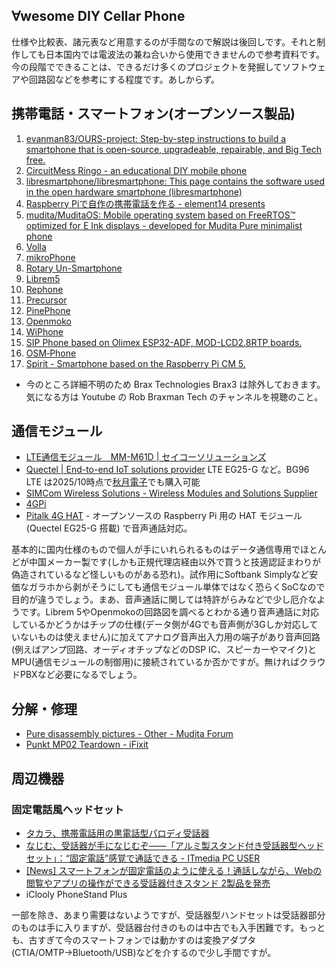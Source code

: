 ## ∀wesome DIY Cellar Phone

仕様や比較表、諸元表など用意するのが手間なので解説は後回しです。それと制作しても日本国内では電波法の兼ね合いから使用できませんので参考資料です。今の段階でできることは、できるだけ多くのプロジェクトを発掘してソフトウェアや回路図などを参考にする程度です。あしからず。

## 携帯電話・スマートフォン(オープンソース製品)
1. [evanman83/OURS-project: Step-by-step instructions to build a smartphone that is open-source, upgradeable, repairable, and Big Tech free.](https://github.com/evanman83/OURS-project)
2.  [CircuitMess Ringo - an educational DIY mobile phone](https://github.com/CircuitMess/CircuitMess-Ringo)
3.   [libresmartphone/libresmartphone: This page contains the software used in the open hardware smartphone (libresmartphone)](https://github.com/libresmartphone/libresmartphone)
4.    [Raspberry Piで自作の携帯電話を作る - element14 presents](https://youtu.be/jjX7nS3kIao?si=ZytBZaNiKcO9VbMd)
5. [mudita/MuditaOS: Mobile operating system based on FreeRTOS™ optimized for E Ink displays - developed for Mudita Pure minimalist phone](https://github.com/mudita/MuditaOS)
6.  [Volla](https://github.com/hellovolla)
7.   [mikroPhone](https://mikrophone.net/)
8.    [Rotary Un-Smartphone](https://skysedge.com/telecom/RUSP/index.html)
9. [Librem5](https://puri.sm/products/librem-5/)
10.   [Rephone](https://wiki.seeedstudio.com/ja/RePhone/)
11.    [Precursor](https://www.crowdsupply.com/sutajio-kosagi/precursor)
12. [PinePhone](https://pine64.org/devices/pinephone/)
13.  [Openmoko](https://www.openmoko.org/wiki/Main_Page)
14.   [WiPhone](https://www.wiphone.io/)
15.    [SIP Phone based on Olimex ESP32-ADF, MOD-LCD2.8RTP boards.](https://github.com/OLIMEX/sip_phone_example)
16. [OSM‑Phone](https://github.com/DansDesigns/OSM-Phone)
17.  [Spirit - Smartphone based on the Raspberry Pi CM 5.](https://github.com/V3lectronics/SPIRIT)

* 今のところ詳細不明のため Brax Technologies Brax3 は除外しておきます。気になる方は Youtube の Rob Braxman Tech のチャンネルを視聴のこと。


## 通信モジュール
* [LTE通信モジュール　MM-M61D | セイコーソリューションズ](https://www.seiko-sol.co.jp/products/mm-m61d/)
* [Quectel | End-to-end IoT solutions provider](https://www.quectel.com/) LTE EG25-G など。BG96 LTE は2025/10時点で[秋月電子](https://akizukidenshi.com/catalog/g/g118232/)でも購入可能
* [SIMCom Wireless Solutions - Wireless Modules and Solutions Supplier](https://www.simcom.com/)
* [4GPi](https://github.com/mechatrax/4gpi)
* [Pitalk 4G HAT](https://github.com/sbcshop/Pitalk_4G_HAT_Hardware) - オープンソースの Raspberry Pi 用の HAT モジュール (Quectel EG25-G 搭載) で音声通話対応。

基本的に国内仕様のもので個人が手にいれられるものはデータ通信専用でほとんどが中国メーカー製です(しかも正規代理店経由以外で買うと技適認証まわりが偽造されているなど怪しいものがある恐れ)。試作用にSoftbank Simplyなど安価なガラホから剥がそうにしても通信モジュール単体ではなく恐らくSoCなので目的が違うでしょう。まあ、音声通話に関しては特許がらみなどで少し厄介なようです。Librem 5やOpenmokoの回路図を調べるとわかる通り音声通話に対応しているかどうかはチップの仕様(データ側が4Gでも音声側が3Gしか対応していないものは使えません)に加えてアナログ音声出入力用の端子があり音声回路(例えばアンプ回路、オーディオチップなどのDSP IC、スピーカーやマイク)とMPU(通信モジュールの制御用)に接続されているか否かですが。無ければクラウドPBXなど必要になるでしょう。

## 分解・修理
* [Pure disassembly pictures - Other - Mudita Forum](https://forum.mudita.com/t/pure-disassembly-pictures/4814)
* [Punkt MP02 Teardown - iFixit](https://www.ifixit.com/Teardown/Punkt+MP02+Teardown/164257)

## 周辺機器
### 固定電話風ヘッドセット

* [タカラ、携帯電話用の黒電話型パロディ受話器](https://k-tai.watch.impress.co.jp/cda/article/news_toppage/193.html)
* [なじむ、受話器が手になじむぞ――「アルミ製スタンド付き受話器型ヘッドセット」：“固定電話”感覚で通話できる - ITmedia PC USER](https://www.google.com/amp/s/www.itmedia.co.jp/pcuser/amp/1304/25/news155.html)
* [[News] スマートフォンが固定電話のように使える！通話しながら、Webの閲覧やアプリの操作ができる受話器付きスタンド 2製品を発売](https://www.elecom.co.jp/news/201107/mpa-ps001/index.html)
* iClooly PhoneStand Plus

一部を除き、あまり需要はないようですが、受話器型ハンドセットは受話器部分のものは手に入りますが、受話器台付きのものは中古でも入手困難です。もっとも、古すぎて今のスマートフォンでは動かすのは変換アダプタ(CTIA/OMTP→Bluetooth/USB)などを介するので少し手間ですが。

